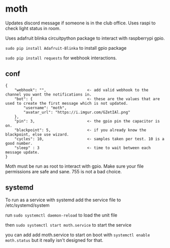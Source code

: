 # moth
Updates discord message if someone is in the club office.  Uses raspi to check light status in room.


Uses adafruit blinka circuitpython package to interact with raspberrypi gpio.

`sudo pip install Adafruit-Blinka` to install gpio package

`sudo pip install requests` for webhook interactions.

## conf

```
{
    "webhook": "",                  <- add valid webhook to the channel you want the notifications in.
    "bot": {                        <- these are the values that are used to create the first message which is not updated.
        "username": "moth",
        "avatar_url": "https://i.imgur.com/GZetIAl.png"
    },
    "pin": 3,                       <- the gpio pin the capacitor is on.
    "blackpoint": 5,                <- if you already know the blackpoint, else use wizard.
    "cycles": 10,                   <- samples taken per test. 10 is a good number.
    "sleep" : 3                     <- time to wait between each message update.
}
```


Moth must be run as root to interact with gpio.  Make sure your file permissions are safe and sane. 755 is not a bad choice.


## systemd

To run as a service with systemd add the service file to /etc/systemd/system

run `sudo systemctl daemon-reload` to load the unit file

then `sudo systemctl start moth.service` to start the service

you can add add moth.service to start on boot with `systemctl enable moth.status`  but it really isn't designed for that.